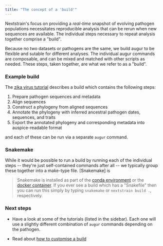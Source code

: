 ```yaml
---
title: "The concept of a 'build'"
---
```


Nextstrain's focus on providing a _real-time_ snapshot of evolving pathogen populations necessitates reproducible analysis that can be rerun when new sequences are available.
The individual steps necessary to repeat analysis together comprise a "build".


Because no two datasets or pathogens are the same, we build augur to be flexible and sutable for different analyses.
The individual augur commands are composable, and can be mixed and matched with other scripts as needed.
These steps, taken together, are what we refer to as a "build".


### Example build

The [zika virus tutorial](docs/tutorials/zika#build-steps) describes a build which contains the following steps:

1. Prepare pathogen sequences and metadata
2. Align sequences
3. Construct a phylogeny from aligned sequences
4. Annotate the phylogeny with inferred ancestral pathogen dates, sequences, and traits
5. Export the annotated phylogeny and corresponding metadata into auspice-readable format

and each of these can be run via a separate `augur` command.




### Snakemake

While it would be possible to run a build by running each of the individual steps -- they're just self-contained commands after all -- we typically group these together into a make-type file.
[Snakemake] is 

> Snakemake is installed as part of the [conda environment](docs/getting-started/local-installation#install-augur--auspice-with-conda-recommended) or the [docker container](docs/getting-started/container-installation#install-docker).
If you ever see a build which has a "Snakefile" then you can run this simply by typing `snakemake` or `nextstrain build .`, respectively.


### Next steps

* Have a look at some of the tutorials (listed in the sidebar).
Each one will use a slightly different combination of `augur` commands depending on the pathogen.

* Read about [how to customise a build](customising-a-build)

